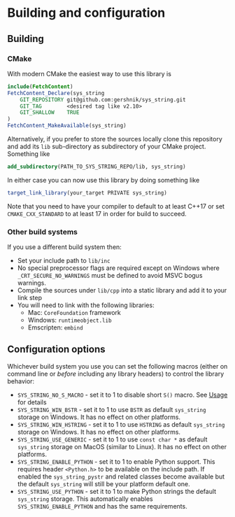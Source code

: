 # Building and configuration

## Building

### CMake

With modern CMake the easiest way to use this library is

```cmake
include(FetchContent)
FetchContent_Declare(sys_string
    GIT_REPOSITORY git@github.com:gershnik/sys_string.git
    GIT_TAG        <desired tag like v2.10>
    GIT_SHALLOW    TRUE
)
FetchContent_MakeAvailable(sys_string)
```

Alternatively, if you prefer to store the sources locally clone this repository and 
add its `lib` sub-directory as subdirectory of your CMake project. Something like

```cmake
add_subdirectory(PATH_TO_SYS_STRING_REPO/lib, sys_string)
```

In either case you can now use this library by doing something like

```cmake
target_link_library(your_target PRIVATE sys_string)
```

Note that you need to have your compiler to default to at least C++17 or set `CMAKE_CXX_STANDARD` to at least 17 in order for build to succeed.

### Other build systems

If you use a different build system then:

* Set your include path to `lib/inc` 
* No special preprocessor flags are required except on Windows where `_CRT_SECURE_NO_WARNINGS` must be defined to avoid MSVC bogus warnings.
* Compile the sources under `lib/cpp` into a static library and add it to your link step
* You will need to link with the following libraries:
  * Mac: `CoreFoundation` framework
  * Windows: `runtimeobject.lib`
  * Emscripten: `embind`


## Configuration options

Whichever build system you use you can set the following macros (either on command line or _before_ including any library headers) to control the library behavior:

* `SYS_STRING_NO_S_MACRO` - set it to 1 to disable short `S()` macro. See [Usage](doc/Usage.md#basics) for details
* `SYS_STRING_WIN_BSTR` - set it to 1 to use `BSTR` as default `sys_string` storage on Windows. It has no effect on other platforms.
* `SYS_STRING_WIN_HSTRING` - set it to 1 to use `HSTRING` as default `sys_string` storage on Windows. It has no effect on other platforms.
* `SYS_STRING_USE_GENERIC` - set it to 1 to use `const char *` as default `sys_string` storage on MacOS (similar to Linux). It has no effect on other platforms.
* `SYS_STRING_ENABLE_PYTHON` - set it to 1 to enable Python support. This requires header `<Python.h>` to be available on the include path. If enabled the `sys_string_pystr` and related classes become available but the default `sys_string` will still be your platform default one.
* `SYS_STRING_USE_PYTHON` - set it to 1 to make Python strings the default `sys_string` storage. This automatically enables `SYS_STRING_ENABLE_PYTHON` and has the same requirements.
